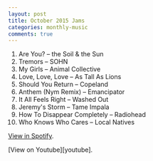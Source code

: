 ```yaml
---
layout: post
title: October 2015 Jams
categories: monthly-music
comments: true
---
```


1. Are You? – the Soil & the Sun
2. Tremors – SOHN
3. My Girls – Animal Collective
4. Love, Love, Love – As Tall As Lions
5. Should You Return – Copeland
6. Anthem (Nym Remix) – Emancipator
7. It All Feels Right – Washed Out
8. Jeremy's Storm – Tame Impala
9. How To Disappear Completely – Radiohead
10. Who Knows Who Cares – Local Natives

[View in Spotify][spotify].  
<!-- [View in Apple Music][apple music].  
 -->[View on Youtube][youtube].

[spotify]: https://open.spotify.com/user/fred.hohman/playlist/6afFLkIzpiOCfNJ619tsmy "View in Spotify."
[apple music]: https://itunes.apple.com/us/playlist/october-2015-jams/idpl.4d9a67861b1b4096af25236593e87cb1 "View in iTunes."
[youtube]: https://www.youtube.com/playlist?list=PL7t4sFPlrvYVVuQUPwjDmWIGbM0CoNgnK "View on Youtube."